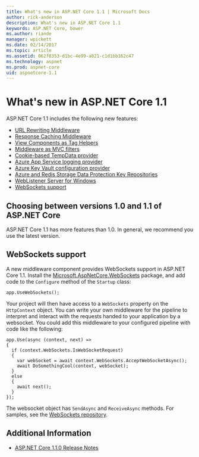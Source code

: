 ```yaml
---
title: What's new in ASP.NET Core 1.1 | Microsoft Docs
author: rick-anderson
description: What's new in ASP.NET Core 1.1
keywords: ASP.NET Core, bower
ms.author: riande
manager: wpickett
ms.date: 02/14/2017
ms.topic: article
ms.assetid: 062f8353-d1bc-4e99-a821-c1d1bb162c47
ms.technology: aspnet
ms.prod: aspnet-core
uid: aspnetcore-1.1
---
```


# What's new in ASP.NET Core 1.1

ASP.NET Core 1.1 includes the following new features:

- [URL Rewriting Middleware](https://docs.microsoft.com/en-us/aspnet/core/fundamentals/url-rewriting)
- [Response Caching Middleware](https://docs.microsoft.com/en-us/aspnet/core/performance/caching/middleware)
- [View Components as Tag Helpers](xref:mvc/views/view-components#invoking-a-view-component-as-a-tag-helper)
- [Middleware as MVC filters](xref:mvc/controllers/filters#using-middleware-in-the-filter-pipeline)
- [Cookie-based TempData provider](xref:fundamentals/app-state#cookie-based-tempData-provider )
- [Azure App Service logging provider](xref:fundamentals/logging#appservice)
- [Azure Key Vault configuration provider](xref:security/key-vault-configuration)
- [Azure and Redis Storage Data Protection Key Repositories](xref:security/data-protection/implementation/key-storage-providers#azure-and-redis)
- [WebListener Server for Windows](xref:fundamentals/servers/weblistener)
- [WebSockets support](#websockets-support)

## Choosing between versions 1.0 and 1.1 of ASP.NET Core

ASP.NET Core 1.1 has more features than 1.0. In general, we recommend you use the latest version.

## WebSockets support

A new middleware component provides WebSockets support in ASP.NET Core 1.1. Install the [Microsoft.AspNetCore.WebSockets](https://www.nuget.org/packages/Microsoft.AspNetCore.WebSockets/) package, and add code to the `Configure` method of the `Startup` class:

```
app.UseWebSockets();
```

Your project will then have access to a `WebSockets` property on the `HttpContext` object.  You can write your own middleware for the pipeline to interpret and interact with the requests handed to your application by a websocket.  You could add this middleware to your configured pipeline with code like the following:

```
app.Use(async (context, next) =>
{
  if (context.WebSockets.IsWebSocketRequest)
  {
    var webSocket = await context.WebSockets.AcceptWebSocketAsync();
    await DoSomethingCool(context, webSocket);
  }
  else
  {
    await next();
  }
});
```

The websocket object has `SendAsync` and `ReceiveAsync` methods.  For samples, see the  [WebSockets repository](https://github.com/aspnet/WebSockets/tree/dev/samples).

## Additional Information

- [ASP.NET Core 1.1.0 Release Notes](https://github.com/aspnet/Home/releases/tag/1.1.0)
